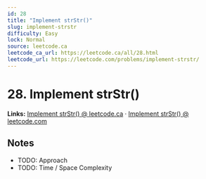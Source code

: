 ```yaml
--- 
id: 28
title: "Implement strStr()"
slug: implement-strstr
difficulty: Easy
lock: Normal
source: leetcode.ca
leetcode_ca_url: https://leetcode.ca/all/28.html
leetcode_url: https://leetcode.com/problems/implement-strstr/
---
```


# 28. Implement strStr()

**Links:** [Implement strStr() @ leetcode.ca](https://leetcode.ca/all/28.html) · [Implement strStr() @ leetcode.com](https://leetcode.com/problems/implement-strstr/)

## Notes
- TODO: Approach
- TODO: Time / Space Complexity
